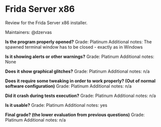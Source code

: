# Frida Server x86
Review for the Frida Server x86 installer.

Maintainers: @dzervas

**Is the program properly opened?**
Grade: Platinum
Additional notes: The spawned terminal window has to be closed - exactly as in Windows

**Is it showing alerts or other warnings?**
Grade: Platinum
Additional notes: None

**Does it show graphical glitches?**
Grade: Platinum
Additional notes: n/a

**Does it require some tweaking in order to work properly? (Out of normal software configuration)**
Grade: Platinum
Additional notes: n/a

**Did it crash during tests execution?**
Grade: Platinum
Additional notes: n/a

**Is it usable?**
Grade: Platinum
Additional notes: yes

**Final grade? (the lower evaluation from previous questions)**
Grade: Platinum
Additional notes: n/a

